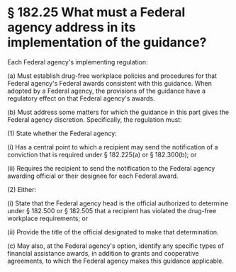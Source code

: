 # § 182.25   What must a Federal agency address in its implementation of the guidance?

Each Federal agency's implementing regulation:


(a) Must establish drug-free workplace policies and procedures for that Federal agency's Federal awards consistent with this guidance. When adopted by a Federal agency, the provisions of the guidance have a regulatory effect on that Federal agency's awards.


(b) Must address some matters for which the guidance in this part gives the Federal agency discretion. Specifically, the regulation must:


(1) State whether the Federal agency:


(i) Has a central point to which a recipient may send the notification of a conviction that is required under § 182.225(a) or § 182.300(b); or


(ii) Requires the recipient to send the notification to the Federal agency awarding official or their designee for each Federal award.


(2) Either:


(i) State that the Federal agency head is the official authorized to determine under § 182.500 or § 182.505 that a recipient has violated the drug-free workplace requirements; or


(ii) Provide the title of the official designated to make that determination.


(c) May also, at the Federal agency's option, identify any specific types of financial assistance awards, in addition to grants and cooperative agreements, to which the Federal agency makes this guidance applicable.






